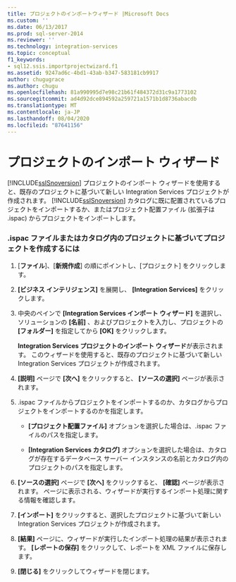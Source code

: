 ```yaml
---
title: プロジェクトのインポートウィザード |Microsoft Docs
ms.custom: ''
ms.date: 06/13/2017
ms.prod: sql-server-2014
ms.reviewer: ''
ms.technology: integration-services
ms.topic: conceptual
f1_keywords:
- sql12.ssis.importprojectwizard.f1
ms.assetid: 9247ad6c-4bd1-43ab-b347-583181cb9917
author: chugugrace
ms.author: chugu
ms.openlocfilehash: 81a990995d7e98c21b61f484372d31c9a1773102
ms.sourcegitcommit: ad4d92dce894592a259721a1571b1d8736abacdb
ms.translationtype: MT
ms.contentlocale: ja-JP
ms.lasthandoff: 08/04/2020
ms.locfileid: "87641156"
---
```

# <a name="import-project-wizard"></a>プロジェクトのインポート ウィザード
  [!INCLUDE[ssISnoversion](../includes/ssisnoversion-md.md)] プロジェクトのインポート ウィザードを使用すると、既存のプロジェクトに基づいて新しい Integration Services プロジェクトが作成されます。 [!INCLUDE[ssISnoversion](../includes/ssisnoversion-md.md)] カタログに既に配置されているプロジェクトをインポートするか、またはプロジェクト配置ファイル (拡張子は .ispac) からプロジェクトをインポートします。  
  
### <a name="to-create-a-project-based-on-a-project-in-ispac-file-or-in-catalog"></a>.ispac ファイルまたはカタログ内のプロジェクトに基づいてプロジェクトを作成するには  
  
1.  [**ファイル**]、[**新規作成**] の順にポイントし、[プロジェクト] をクリックします。  
  
2.  **[ビジネス インテリジェンス]** を展開し、 **[Integration Services]** をクリックします。  
  
3.  中央のペインで **[Integration Services インポート ウィザード]** を選択し、ソリューションの **[名前]** 、およびプロジェクトを入力し、プロジェクトの **[フォルダー]** を指定してから **[OK]** をクリックします。  
  
     **Integration Services プロジェクトのインポート ウィザード**が表示されます。 このウィザードを使用すると、既存のプロジェクトに基づいて新しい Integration Services プロジェクトが作成されます。  
  
4.  **[説明]** ページで **[次へ]** をクリックすると、 **[ソースの選択]** ページが表示されます。  
  
5.  .ispac ファイルからプロジェクトをインポートするのか、カタログからプロジェクトをインポートするのかを指定します。  
  
    -   **[プロジェクト配置ファイル]** オプションを選択した場合は、.ispac ファイルのパスを指定します。  
  
    -   **[Integration Services カタログ]** オプションを選択した場合は、カタログが存在するデータベース サーバー インスタンスの名前とカタログ内のプロジェクトのパスを指定します。  
  
6.  **[ソースの選択]** ページで **[次へ]** をクリックすると、 **[確認]** ページが表示されます。 ページに表示される、ウィザードが実行するインポート処理に関する情報を確認します。  
  
7.  **[インポート]** をクリックすると、選択したプロジェクトに基づいて新しい Integration Services プロジェクトが作成されます。  
  
8.  **[結果]** ページに、ウィザードが実行したインポート処理の結果が表示されます。 **[レポートの保存]** をクリックして、レポートを XML ファイルに保存します。  
  
9. **[閉じる]** をクリックしてウィザードを閉じます。  
  
  
